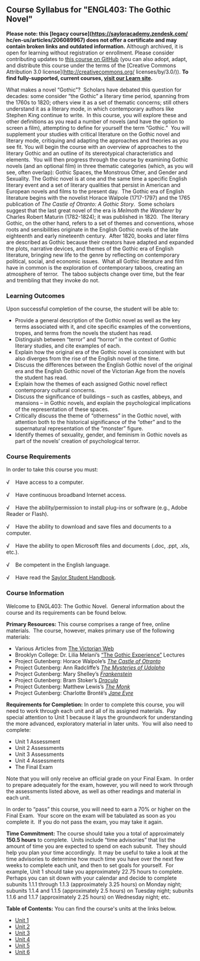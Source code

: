 Course Syllabus for "ENGL403: The Gothic Novel"
-----------------------------------------------

**Please note: this [legacy course](https://sayloracademy.zendesk.com/
hc/en-us/articles/206089967) does not offer a certificate and may contain 
broken links and outdated information.** Although archived, it is open 
for learning without registration or enrollment. Please consider contributing 
updates to [this course on GitHub](https://github.com/saylordotorg/course_engl403) 
(you can also adopt, adapt, and distribute this course under the terms of 
the [Creative Commons Attribution 3.0 license](http://creativecommons.org/
licenses/by/3.0/)). **To find fully-supported, current courses, [visit our 
Learn site](https://learn.saylor.org).**

What makes a novel “Gothic”?  Scholars have debated this question for
decades: some consider “the Gothic” a literary time period, spanning
from the 1760s to 1820; others view it as a set of thematic concerns;
still others understand it as a literary mode, in which contemporary
authors like Stephen King continue to write.  In this course, you will
explore these and other definitions as you read a number of novels (and
have the option to screen a film), attempting to define for yourself the
term “Gothic.”  You will supplement your studies with critical
literature on the Gothic novel and literary mode, critiquing and
adapting the approaches and theories as you see fit. You will begin the
course with an overview of approaches to the literary Gothic and an
outline of its stereotypical characteristics and elements.  You will
then progress through the course by examining Gothic novels (and an
optional film) in three thematic categories (which, as you will see,
often overlap): Gothic Spaces, the Monstrous Other, and Gender and
Sexuality. The Gothic novel is at one and the same time a specific
English literary event and a set of literary qualities that persist in
American and European novels and films to the present day.  The Gothic
era of English literature begins with the novelist Horace Walpole
(1717-1797) and the 1765 publication of *The Castle of Otranto: A Gothic
Story*.  Some scholars suggest that the last great novel of the era is
*Melmoth the Wanderer* by Charles Robert Maturin (1782-1824); it was
published in 1820.  The literary Gothic, on the other hand, refers to a
set of themes and conventions, whose roots and sensibilities originate
in the English Gothic novels of the late eighteenth and early nineteenth
century.  After 1820, books and later films are described as Gothic
because their creators have adapted and expanded the plots, narrative
devices, and themes of the Gothic era of English literature, bringing
new life to the genre by reflecting on contemporary political, social,
and economic issues.  What all Gothic literature and film have in common
is the exploration of contemporary taboos, creating an atmosphere of
terror.  The taboo subjects change over time, but the fear and trembling
that they invoke do not.

### Learning Outcomes

Upon successful completion of the course, the student will be able to:

-   Provide a general description of the Gothic novel as well as the key
    terms associated with it, and cite specific examples of the
    conventions, tropes, and terms from the novels the student has read.
-   Distinguish between “terror” and “horror” in the context of Gothic
    literary studies, and cite examples of each.
-   Explain how the original era of the Gothic novel is consistent with
    but also diverges from the rise of the English novel of the time.
-   Discuss the differences between the English Gothic novel of the
    original era and the English Gothic novel of the Victorian Age from
    the novels the student has read.
-   Explain how the themes of each assigned Gothic novel reflect
    contemporary cultural concerns.
-   Discuss the significance of buildings – such as castles, abbeys, and
    mansions – in Gothic novels, and explain the psychological
    implications of the representation of these spaces.
-   Critically discuss the theme of “otherness” in the Gothic novel,
    with attention both to the historical significance of the “other”
    and to the supernatural representation of the “monster” figure.
-   Identify themes of sexuality, gender, and feminism in Gothic novels
    as part of the novels’ creation of psychological terror.

### Course Requirements

In order to take this course you must:  
    
 √    Have access to a computer.  
    
 √    Have continuous broadband Internet access.  
    
 √    Have the ability/permission to install plug-ins or software (e.g.,
Adobe Reader or Flash).  
    
 √    Have the ability to download and save files and documents to a
computer.  
    
 √    Have the ability to open Microsoft files and documents (.doc,
.ppt, .xls, etc.).  
    
 √    Be competent in the English language.  
        
 √    Have read the [Saylor Student
Handbook](http://www.saylor.org/site/wp-content/uploads/2012/05/Saylor-StudentHandbook.pdf).

### Course Information

Welcome to ENGL403: The Gothic Novel.  General information about the
course and its requirements can be found below.  
  
 **Primary Resources:** This course comprises a range of free, online
materials.  The course, however, makes primary use of the following
materials:  

-   Various Articles from [The Victorian
    Web](http://www.victorianweb.org/index.html)
-   Brooklyn College: Dr. Lilia Melani’s [“The Gothic
    Experience”](http://academic.brooklyn.cuny.edu/english/melani/gothic/index.html)
    Lectures
-   Project Gutenberg: Horace Walpole’s [*The Castle of
    Otranto*](http://www.gutenberg.org/catalog/world/readfile?fk_files=2556866)
-   Project Gutenberg: Ann Radcliffe’s [*The Mysteries of
    Udolpho*](http://www.gutenberg.org/files/3268/3268-h/3268-h.htm)
-   Project Gutenberg: Mary Shelley’s
    [*Frankenstein*](http://www.gutenberg.org/files/84/84-h/84-h.htm)
-   Project Gutenberg: Bram Stoker’s
    [*Dracula*](http://www.gutenberg.org/files/345/345-h/345-h.htm)
-   Project Gutenberg: Matthew Lewis’s [*The
    Monk*](http://www.gutenberg.org/files/601/601-h/601-h.htm)
-   Project Gutenberg: Charlotte Brontë’s [*Jane
    Eyre*](http://www.gutenberg.org/files/1260/1260-h/1260-h.htm)

**Requirements for Completion:** In order to complete this course, you
will need to work through each unit and all of its assigned materials. 
Pay special attention to Unit 1 because it lays the groundwork for
understanding the more advanced, exploratory material in later units. 
You will also need to complete:  

-   Unit 1 Assessment
-   Unit 2 Assessments
-   Unit 3 Assessments
-   Unit 4 Assessments
-   The Final Exam

Note that you will only receive an official grade on your Final Exam. 
In order to prepare adequately for the exam, however, you will need to
work through the assessments listed above, as well as other readings and
material in each unit.  
  
 In order to “pass” this course, you will need to earn a 70% or higher
on the Final Exam.  Your score on the exam will be tabulated as soon as
you complete it.  If you do not pass the exam, you may take it again.  
  
 **Time Commitment:** The course should take you a total of
approximately **150.5 hours** to complete.  Units include “time
advisories” that list the amount of time you are expected to spend on
each subunit.  They should help you plan your time accordingly.  It may
be useful to take a look at the time advisories to determine how much
time you have over the next few weeks to complete each unit, and then to
set goals for yourself.  For example, Unit 1 should take you
approximately 22.75 hours to complete.  Perhaps you can sit down with
your calendar and decide to complete subunits 1.1.1 through 1.1.3
(approximately 3.25 hours) on Monday night; subunits 1.1.4 and 1.1.5
(approximately 2.5 hours) on Tuesday night; subunits 1.1.6 and 1.1.7
(approximately 2.25 hours) on Wednesday night; etc.  
  
**Table of Contents:** You can find the course's units at the links below.

- [Unit 1](https://legacy.saylor.org/engl403/Unit01/)
- [Unit 2](https://legacy.saylor.org/engl403/Unit02/)
- [Unit 3](https://legacy.saylor.org/engl403/Unit03/)
- [Unit 4](https://legacy.saylor.org/engl403/Unit04/)
- [Unit 5](https://legacy.saylor.org/engl403/Unit05/)
- [Unit 6](https://legacy.saylor.org/engl403/Unit06/)
